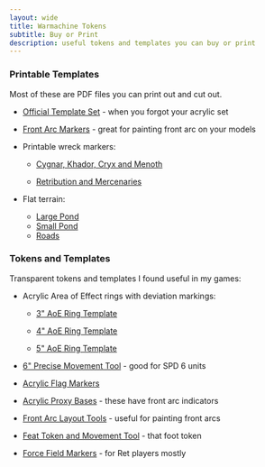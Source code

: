 ```yaml
---
layout: wide
title: Warmachine Tokens
subtitle: Buy or Print
description: useful tokens and templates you can buy or print
---
```


<h3>Printable Templates</h3>

Most of these are PDF files you can print out and cut out.

- [Official Template Set](https://app.box.com/s/teqxklzf3ba0brc60gm5lzosnc9z4icc) - when you forgot your acrylic set

- [Front Arc Markers](/doc/frontarc.pdf) - great for painting front arc on your models

- Printable wreck markers:

  - [Cygnar, Khador, Cryx and Menoth](https://app.box.com/s/k76gut1vb3yf7v0ihzgd22kbaz6avaaq)

  - [Retribution and Mercenaries](https://app.box.com/s/zbltyzjg9n1kdxoe1ktkhzhoz3q46npq)
 
- Flat terrain:

  - [Large Pond](https://app.box.com/s/ohc18iligiehossz0ik2vppthehnfk5i)
  - [Small Pond](https://app.box.com/s/t65f01oo7rmvld3wz4y5kwes4alg61mx)
  - [Roads](https://app.box.com/s/rbgqvbltu9cvoqp5uehtif9clx1iq6ff)


<h3>Tokens and Templates</h3>

Transparent tokens and templates I found useful in my games:

- Acrylic Area of Effect rings with deviation markings:

  - [3" AoE Ring Template](http://amzn.to/1jNnIxA)

  - [4" AoE Ring Template](http://amzn.to/1FSOrDe)

  - [5" AoE Ring Template](http://amzn.to/1jNnGG6)

- [6" Precise Movement Tool](https://warsen.al/collections/templates/products/6x4x2-precision-measurement-multi-tool) - good for SPD 6 units

- [Acrylic Flag Markers](https://warsen.al/collections/markers/products/acrylic-objective-flags)

- [Acrylic Proxy Bases](http://warsen.al/collections/templates/products/proxy-bases) - these have front arc indicators

- [Front Arc Layout Tools](https://ironheartartisans.com/shop/front-arc-layout-tool-set/) - useful for painting front arcs

- [Feat Token and Movement Tool](https://ironheartartisans.com/shop/geared-quick-template-and-feat-token-warmachine-movement-template/) - that foot token

- [Force Field Markers](https://amzn.to/2L6FTQ5) - for Ret players mostly

